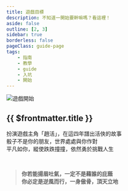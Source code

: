 ```yaml
---
title: 遊戲目標
description: 不知道一開始要幹嘛嗎？看這裡！
aside: false
outline: [2, 3]
sidebar: true
borderless: false
pageClass: guide-page
tags:
    - 指南
    - 教學
    - guide
    - 入坑
    - 開始
---
```


<img class='guide-img' src='/images/guide/1-game-objective.jpg' alt='遊戲開始'>

## {{ $frontmatter.title }}

扮演遊戲主角「趙活」，在這四年譜出活俠的故事  
骰子不是你的朋友，世界處處與你作對  
平凡如你，縱使跌跌撞撞，依然勇於挑戰人生

<br>

> **你若能揚眉吐氣，一定不是藉誰的庇蔭**  
> **你必定是逆風而行，一身傲骨，頂天立地**

<!-- 沒有任何特殊能力，這才叫勇者。 -->
